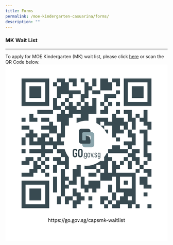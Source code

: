 ```yaml
---
title: Forms
permalink: /moe-kindergarten-casuarina/forms/
description: ""
---
```

### MK Wait List 
---
To apply for MOE Kindergarten (MK) wait list, please click [here](https://go.gov.sg/capsmk-waitlist) or scan the QR Code below. ![](/images/1capsmk-waitlist.png)
